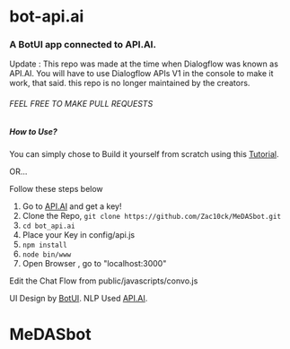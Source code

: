 # bot-api.ai
### A BotUI app connected to API.AI.

Update : This repo was made at the time when Dialogflow was known as API.AI. You will have to use Dialogflow APIs V1 in the console to make it work, that said. this repo is no longer maintained by the creators.
###### FEEL FREE TO MAKE PULL REQUESTS

##### How to Use?

You can simply chose to
Build it yourself from scratch using this [Tutorial](https://chatbotslife.com/custom-api-ai-chatbot-using-botui-58d673155c7d).

OR...

Follow these steps below

1. Go to [API.AI](https://www.api.ai) and get a key!
2. Clone the Repo,
  `
  git clone https://github.com/Zac10ck/MeDASbot.git
  `
3. `cd bot_api.ai`
4. Place your Key in config/api.js
5. `npm install`
6. `node bin/www`
7. Open Browser , go to "localhost:3000"

  Edit the Chat Flow from public/javascripts/convo.js

UI Design by [BotUI](https://github.com/moinism/botui).
NLP Used [API.AI](https://www.api.ai).
# MeDASbot
